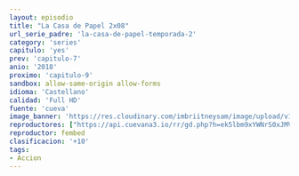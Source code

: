 ```yaml
---
layout: episodio
title: "La Casa de Papel 2x08"
url_serie_padre: 'la-casa-de-papel-temporada-2'
category: 'series'
capitulo: 'yes'
prev: 'capitulo-7'
anio: '2018'
proximo: 'capitulo-9'
sandbox: allow-same-origin allow-forms
idioma: 'Castellano'
calidad: 'Full HD'
fuente: 'cueva'
image_banner: 'https://res.cloudinary.com/imbriitneysam/image/upload/v1546638641/casa-2-banner-min.jpg'
reproductores: ["https://api.cuevana3.io/rr/gd.php?h=ek5lbm9xYWNrS0xJMVp5b21KREk0dFBLbjVkaHhkRGdrOG1jbnBpUnhhS1ZsbmVmakxlWXY5dVRxYUNzbHJ1NnBwcDZkWWV5c0tTK3dteDFnTS9YeHJxU3FadVkyUT09"]
reproductor: fembed
clasificacion: '+10'
tags:
- Accion
---
```












